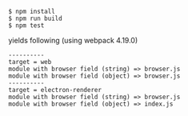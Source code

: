 
```
$ npm install
$ npm run build
$ npm test
```

yields following (using webpack 4.19.0)

```
----------
target = web
module with browser field (string) => browser.js
module with browser field (object) => browser.js
----------
target = electron-renderer
module with browser field (string) => browser.js
module with browser field (object) => index.js
```
